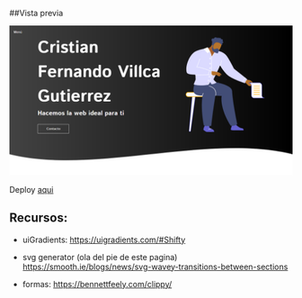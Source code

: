 ##Vista previa

![img](./landing.png)

Deploy [aqui](https://crisdux.github.io/landing-page-moderna-2020/index.html)

## Recursos:

* uiGradients: https://uigradients.com/#Shifty

* svg generator (ola del pie de este pagina) https://smooth.ie/blogs/news/svg-wavey-transitions-between-sections

* formas: https://bennettfeely.com/clippy/